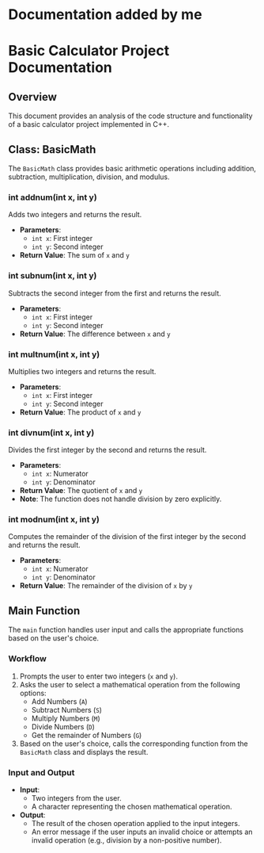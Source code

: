 # Documentation added by me 
# Basic Calculator Project Documentation

## Overview
This document provides an analysis of the code structure and functionality of a basic calculator project implemented in C++.

## Class: BasicMath
The `BasicMath` class provides basic arithmetic operations including addition, subtraction, multiplication, division, and modulus.

### int addnum(int x, int y)
Adds two integers and returns the result.
- **Parameters**:
  - `int x`: First integer
  - `int y`: Second integer
- **Return Value**: The sum of `x` and `y`

### int subnum(int x, int y)
Subtracts the second integer from the first and returns the result.
- **Parameters**:
  - `int x`: First integer
  - `int y`: Second integer
- **Return Value**: The difference between `x` and `y`

### int multnum(int x, int y)
Multiplies two integers and returns the result.
- **Parameters**:
  - `int x`: First integer
  - `int y`: Second integer
- **Return Value**: The product of `x` and `y`

### int divnum(int x, int y)
Divides the first integer by the second and returns the result.
- **Parameters**:
  - `int x`: Numerator
  - `int y`: Denominator
- **Return Value**: The quotient of `x` and `y`
- **Note**: The function does not handle division by zero explicitly.

### int modnum(int x, int y)
Computes the remainder of the division of the first integer by the second and returns the result.
- **Parameters**:
  - `int x`: Numerator
  - `int y`: Denominator
- **Return Value**: The remainder of the division of `x` by `y`

## Main Function
The `main` function handles user input and calls the appropriate functions based on the user's choice.

### Workflow
1. Prompts the user to enter two integers (`x` and `y`).
2. Asks the user to select a mathematical operation from the following options:
   - Add Numbers (`A`)
   - Subtract Numbers (`S`)
   - Multiply Numbers (`M`)
   - Divide Numbers (`D`)
   - Get the remainder of Numbers (`G`)
3. Based on the user's choice, calls the corresponding function from the `BasicMath` class and displays the result.

### Input and Output
- **Input**:
  - Two integers from the user.
  - A character representing the chosen mathematical operation.
- **Output**:
  - The result of the chosen operation applied to the input integers.
  - An error message if the user inputs an invalid choice or attempts an invalid operation (e.g., division by a non-positive number).
